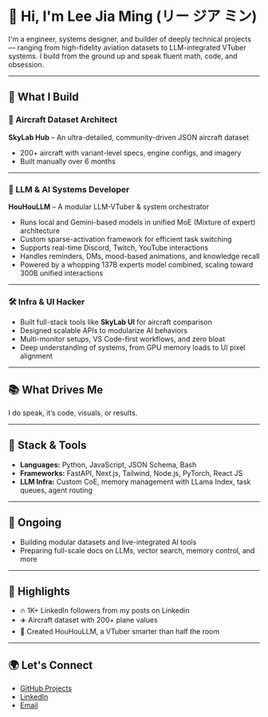# 👋 Hi, I'm Lee Jia Ming (リー ジア ミン) 

I'm a engineer, systems designer, and builder of deeply technical projects — ranging from high-fidelity aviation datasets to LLM-integrated VTuber systems. I build from the ground up and speak fluent math, code, and obsession.

---

## 🚀 What I Build

### 🛫 Aircraft Dataset Architect  
**SkyLab Hub** – An ultra-detailed, community-driven JSON aircraft dataset  
- 200+ aircraft with variant-level specs, engine configs, and imagery  
- Built manually over 6 months  




---

### 🧠 LLM & AI Systems Developer  
**HouHouLLM** – A modular LLM-VTuber & system orchestrator  
- Runs local and Gemini-based models in unified MoE (Mixture of expert) architecture  
- Custom sparse-activation framework for efficient task switching  
- Supports real-time Discord, Twitch, YouTube interactions  
- Handles reminders, DMs, mood-based animations, and knowledge recall  
- Powered by a whopping 137B experts model combined, scaling toward 300B unified interactions

---

### 🛠 Infra & UI Hacker  
- Built full-stack tools like **SkyLab UI** for aircraft comparison  
- Designed scalable APIs to modularize AI behaviors  
- Multi-monitor setups, VS Code-first workflows, and zero bloat  
- Deep understanding of systems, from GPU memory loads to UI pixel alignment

---

## 📚 What Drives Me
I do speak, it’s code, visuals, or results.

---

## 🔧 Stack & Tools

- **Languages:** Python, JavaScript, JSON Schema, Bash  
- **Frameworks:** FastAPI, Next.js, Tailwind, Node.js, PyTorch, React JS  
- **LLM Infra:** Custom CoE, memory management with LLama Index, task queues, agent routing  


---

## 🧭 Ongoing

- Building modular datasets and live-integrated AI tools  
- Preparing full-scale docs on LLMs, vector search, memory control, and more

---

## 🥇 Highlights

- 🔥 1K+ LinkedIn followers from my posts on Linkedin
- ✈️ Aircraft dataset with 200+ plane values
- 🎥 Created HouHouLLM, a VTuber smarter than half the room  


---

## 🌍 Let's Connect

- [GitHub Projects](https://github.com/YOUR_USERNAME)
- [LinkedIn](https://linkedin.com/in/YOUR_LINK)
- [Email](mailto:your.email@example.com)

